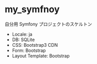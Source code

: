 my_symfnoy
==========

自分用 Symfony プロジェクトのスケルトン

- Locale: ja
- DB: SQLite
- CSS: Bootstrap3 CDN
- Form: Bootstrap
- Layout Template: Bootstrap
